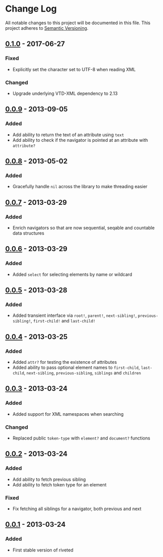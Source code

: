 # Change Log
All notable changes to this project will be documented in this file. This
project adheres to [Semantic Versioning](http://semver.org/).

## [0.1.0] - 2017-06-27
### Fixed
- Explicitly set the character set to UTF-8 when reading XML

### Changed
- Upgrade underlying VTD-XML dependency to 2.13

## [0.0.9] - 2013-09-05
### Added
- Add ability to return the text of an attribute using `text`
- Add ability to check if the navigator is pointed at an attribute with `attribute?`

## [0.0.8] - 2013-05-02
### Added
- Gracefully handle `nil` across the library to make threading easier

## [0.0.7] - 2013-03-29
### Added
- Enrich navigators so that are now sequential, seqable and countable data structures

## [0.0.6] - 2013-03-29
### Added
- Added `select` for selecting elements by name or wildcard

## [0.0.5] - 2013-03-28
### Added
- Added transient interface via `root!`, `parent!`, `next-sibling!`, `previous-sibling!`, `first-child!` and `last-child!`

## [0.0.4] - 2013-03-25
### Added
- Added `attr?` for testing the existence of attributes
- Added ability to pass optional element names to `first-child`, `last-child`,
  `next-sibling`, `previous-sibling`, `siblings` and `children`

## [0.0.3] - 2013-03-24
### Added
- Added support for XML namespaces when searching

### Changed
- Replaced public `token-type` with `element?` and `document?` functions

## [0.0.2] - 2013-03-24
### Added
- Add ability to fetch previous sibling
- Add ability to fetch token type for an element

### Fixed
- Fix fetching all siblings for a navigator, both previous and next

## [0.0.1] - 2013-03-24
### Added
- First stable version of riveted

[0.1.0]: https://github.com/mudge/riveted/releases/tag/v0.1.0
[0.0.9]: https://github.com/mudge/riveted/releases/tag/v0.0.9
[0.0.8]: https://github.com/mudge/riveted/releases/tag/v0.0.8
[0.0.7]: https://github.com/mudge/riveted/releases/tag/v0.0.7
[0.0.6]: https://github.com/mudge/riveted/releases/tag/v0.0.6
[0.0.5]: https://github.com/mudge/riveted/releases/tag/v0.0.5
[0.0.4]: https://github.com/mudge/riveted/releases/tag/v0.0.4
[0.0.3]: https://github.com/mudge/riveted/releases/tag/v0.0.3
[0.0.2]: https://github.com/mudge/riveted/releases/tag/v0.0.2
[0.0.1]: https://github.com/mudge/riveted/releases/tag/v0.0.1
